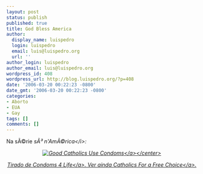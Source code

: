```yaml
---
layout: post
status: publish
published: true
title: God Bless America
author:
  display_name: luispedro
  login: luispedro
  email: luis@luispedro.org
  url: ''
author_login: luispedro
author_email: luis@luispedro.org
wordpress_id: 408
wordpress_url: http://blog.luispedro.org/?p=408
date: '2006-03-20 00:22:23 -0800'
date_gmt: '2006-03-20 00:22:23 -0800'
categories:
- Aborto
- EUA
- Gay
tags: []
comments: []
---
```

<p>Na s&Atilde;&copy;rie <i>s&Atilde;&sup3; n'Am&Atilde;&copy;rica<&#47;i>:</p>
<p><center><a id="p407" rel="attachment" class="imagelink" href="http:&#47;&#47;blog.luispedro.org&#47;?attachment_id=407" title="Good Catholics Use Condoms"><img id="image407" src="http:&#47;&#47;blog.luispedro.org&#47;wp-content&#47;uploads&#47;2006&#47;03&#47;image1.jpg" alt="Good Catholics Use Condoms" &#47;><&#47;a><&#47;center></p>
<p>Tirado de <a href="http:&#47;&#47;condoms4life.org&#47;">Condoms 4 Life<&#47;a>. Ver ainda <a href="http:&#47;&#47;www.cath4choice.org&#47;">Catholics For a Free Choice<&#47;a>.</p>
